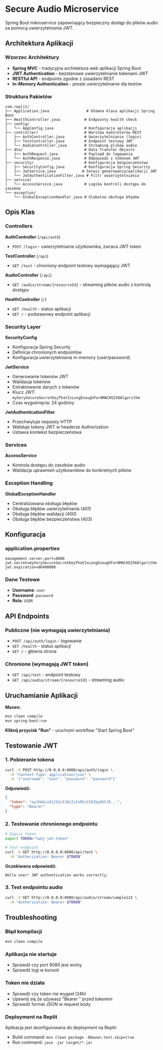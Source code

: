 
# Secure Audio Microservice

Spring Boot mikroservice zapewniający bezpieczny dostęp do plików audio za pomocą uwierzytelniania JWT.

## Architektura Aplikacji

### Wzorzec Architektury
- **Spring MVC** - tradycyjna architektura web aplikacji Spring Boot
- **JWT Authentication** - bezstanowe uwierzytelnianie tokenami JWT
- **RESTful API** - endpoints zgodne z zasadami REST
- **In-Memory Authentication** - proste uwierzytelnianie dla testów

### Struktura Pakietów

```
com.replit/
├── Application.java                 # Główna klasa aplikacji Spring Boot
├── HealthController.java           # Endpointy health check
├── config/
│   └── AppConfig.java              # Konfiguracja aplikacji
├── controller/                     # Warstwa kontrolerów REST
│   ├── AuthController.java         # Uwierzytelnianie (login)
│   ├── TestController.java         # Endpoint testowy JWT
│   └── AudioController.java        # Streaming plików audio
├── dto/                            # Data Transfer Objects
│   ├── AuthRequest.java            # Payload do logowania
│   └── AuthResponse.java           # Odpowiedź z tokenem JWT
├── security/                       # Konfiguracja bezpieczeństwa
│   ├── SecurityConfig.java         # Konfiguracja Spring Security
│   ├── JwtService.java            # Serwis generowania/walidacji JWT
│   └── JwtAuthenticationFilter.java # Filtr uwierzytelniania
├── service/
│   └── AccessService.java          # Logika kontroli dostępu do zasobów
└── exception/
    └── GlobalExceptionHandler.java # Globalna obsługa błędów
```

## Opis Klas

### Controllers

**AuthController** (`/api/auth`)
- `POST /login` - uwierzytelnianie użytkownika, zwraca JWT token

**TestController** (`/api`)  
- `GET /test` - chroniony endpoint testowy wymagający JWT

**AudioController** (`/api`)
- `GET /audio/stream/{resourceId}` - streaming plików audio z kontrolą dostępu

**HealthController** (`/`)
- `GET /health` - status aplikacji  
- `GET /` - podstawowy endpoint aplikacji

### Security Layer

**SecurityConfig**
- Konfiguracja Spring Security
- Definicje chronionych endpointów
- Konfiguracja uwierzytelniania in-memory (user/password)

**JwtService**
- Generowanie tokenów JWT
- Walidacja tokenów
- Extraktowanie danych z tokenów
- Klucz JWT: `myVerySecureSecretKeyThatIsLongEnoughForHMACHS256Algorithm`
- Czas wygaśnięcia: 24 godziny

**JwtAuthenticationFilter**
- Przechwytuje requesty HTTP
- Waliduje tokeny JWT w headerze Authorization
- Ustawia kontekst bezpieczeństwa

### Services

**AccessService**
- Kontrola dostępu do zasobów audio
- Walidacja uprawnień użytkowników do konkretnych plików

### Exception Handling

**GlobalExceptionHandler**
- Centralizowana obsługa błędów
- Obsługa błędów uwierzytelniania (401)
- Obsługa błędów walidacji (400)  
- Obsługa błędów bezpieczeństwa (403)

## Konfiguracja

### application.properties
```properties
management.server.port=8080
jwt.secret=myVerySecureSecretKeyThatIsLongEnoughForHMACHS256Algorithm
jwt.expiration=86400000
```

### Dane Testowe
- **Username**: `user`
- **Password**: `password`
- **Rola**: `USER`

## API Endpoints

### Publiczne (nie wymagają uwierzytelniania)
- `POST /api/auth/login` - logowanie
- `GET /health` - status aplikacji
- `GET /` - główna strona

### Chronione (wymagają JWT token)
- `GET /api/test` - endpoint testowy
- `GET /api/audio/stream/{resourceId}` - streaming audio

## Uruchamianie Aplikacji

**Maven:**
```bash
mvn clean compile
mvn spring-boot:run
```

**Kliknij przycisk "Run"** - uruchomi workflow "Start Spring Boot"

## Testowanie JWT

### 1. Pobieranie tokena

```bash
curl -X POST http://0.0.0.0:8080/api/auth/login \
  -H "Content-Type: application/json" \
  -d '{"username": "user", "password": "password"}'
```

**Odpowiedź:**
```json
{
  "token": "eyJhbGciOiJIUzI1NiIsInR5cCI6IkpXVCJ9...",
  "type": "Bearer"
}
```

### 2. Testowanie chronionego endpointu

```bash
# Zapisz token
export TOKEN="twój-jwt-token"

# Test endpoint
curl -X GET http://0.0.0.0:8080/api/test \
  -H "Authorization: Bearer $TOKEN"
```

**Oczekiwana odpowiedź:**
```
Hello user! JWT authentication works correctly.
```

### 3. Test endpointu audio

```bash
curl -X GET http://0.0.0.0:8080/api/audio/stream/sample123 \
  -H "Authorization: Bearer $TOKEN"
```

## Troubleshooting

### Błąd kompilacji
```bash
mvn clean compile
```

### Aplikacja nie startuje
- Sprawdź czy port 8080 jest wolny
- Sprawdź logi w konsoli

### Token nie działa
- Sprawdź czy token nie wygasł (24h)
- Upewnij się że używasz "Bearer " przed tokenem
- Sprawdź format JSON w request body

### Deployment na Replit
Aplikacja jest skonfigurowana do deployment na Replit:
- Build command: `mvn clean package -Dmaven.test.skip=true`
- Run command: `java -jar target/*.jar`
